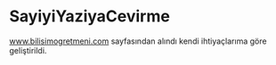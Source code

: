 # SayiyiYaziyaCevirme
www.bilisimogretmeni.com sayfasından alındı kendi ihtiyaçlarıma göre geliştirildi.
